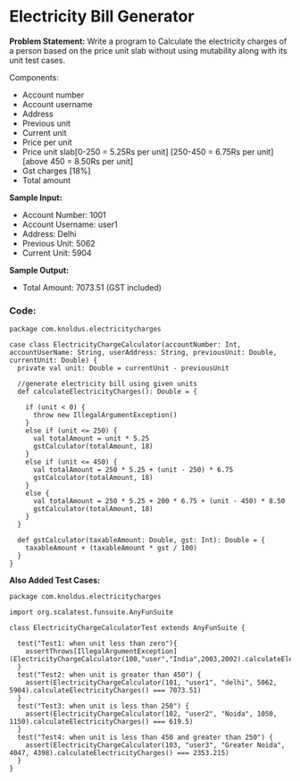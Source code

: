 # Electricity Bill Generator
**Problem Statement:**
Write a program to Calculate the electricity charges of a person based on the price unit slab without using mutability along with its unit test cases.

Components:
*  Account number
*  Account username
*  Address
*  Previous unit
*  Current unit
*  Price per unit 
*  Price unit slab[0-250 = 5.25Rs per unit] [250-450 = 6.75Rs per unit] [above 450 = 8.50Rs per unit]
*  Gst charges [18%]
*  Total amount

**Sample Input:**
*  Account Number: 1001
*  Account Username: user1
*  Address: Delhi
*  Previous Unit: 5062
*  Current Unit: 5904

**Sample Output:**
*  Total Amount: 7073.51 (GST included)

### Code:
```
package com.knoldus.electricitycharges

case class ElectricityChargeCalculator(accountNumber: Int, accountUserName: String, userAddress: String, previousUnit: Double, currentUnit: Double) {
  private val unit: Double = currentUnit - previousUnit

  //generate electricity bill using given units
  def calculateElectricityCharges(): Double = {

    if (unit < 0) {
      throw new IllegalArgumentException()
    }
    else if (unit <= 250) {
      val totalAmount = unit * 5.25
      gstCalculator(totalAmount, 18)
    }
    else if (unit <= 450) {
      val totalAmount = 250 * 5.25 + (unit - 250) * 6.75
      gstCalculator(totalAmount, 18)
    }
    else {
      val totalAmount = 250 * 5.25 + 200 * 6.75 + (unit - 450) * 8.50
      gstCalculator(totalAmount, 18)
    }
  }

  def gstCalculator(taxableAmount: Double, gst: Int): Double = {
    taxableAmount + (taxableAmount * gst / 100)
  }
}
```

**Also Added Test Cases:**
```
package com.knoldus.electricitycharges

import org.scalatest.funsuite.AnyFunSuite

class ElectricityChargeCalculatorTest extends AnyFunSuite {

  test("Test1: when unit less than zero"){
    assertThrows[IllegalArgumentException](ElectricityChargeCalculator(100,"user","India",2003,2002).calculateElectricityCharges())
  }
  test("Test2: when unit is greater than 450") {
    assert(ElectricityChargeCalculator(101, "user1", "delhi", 5062, 5904).calculateElectricityCharges() === 7073.51)
  }
  test("Test3: when unit is less than 250") {
    assert(ElectricityChargeCalculator(102, "user2", "Noida", 1050, 1150).calculateElectricityCharges() === 619.5)
  }
  test("Test4: when unit is less than 450 and greater than 250") {
    assert(ElectricityChargeCalculator(103, "user3", "Greater Noida", 4047, 4398).calculateElectricityCharges() === 2353.215)
  }
}
```
